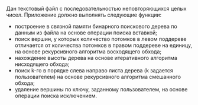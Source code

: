 Дан текстовый файл с последовательностью неповторяющихся целых чисел.
Приложение должно выполнять следующие функции:
- построение в связной памяти бинарного поискового дерева по данным из файла на основе операции поиска вставкой;
- поиск вершин, у которых количество потомков в левом поддереве отличается от количества потомков в правом поддереве на единицу, на основе рекурсивного алгоритма восходящего обхода;
- нахождение высоты дерева на основе итеративного алгоритма нисходящего обхода;
- поиск k-го в порядке слева направо листа дерева (k задается пользователем) на основе рекурсивного алгоритма смешанного обхода;
- удаление вершины по ключу, заданному пользователем, на основе операции поиска исключением.